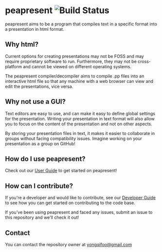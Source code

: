 # peapresent ![Build Status](https://travis-ci.com/yonggqiii/peapresent.svg?branch=master)
peapresent aims to be a program that compiles text in a specific format into a presentation in html format.

## Why html?
Current options for creating presentations may not be FOSS and may require proprietary software to run. Furthermore, they may not be cross-platform and cannot be viewed on different operating systems.

The peapresent compiler/decompiler aims to compile .pp files into an interactive html file so that any machine with a web browser can view and edit the presentations, vice versa.

## Why not use a GUI?
Text editors are easy to use, and can make it easy to define global settings for the presentation. Writing your presentation in text format will also allow you to focus on the content of the presentation and not on other aspects.

By storing your presentation files in text, it makes it easier to collaborate in groups without facing compatibility issues. Imagine working on your presentation as a group on GitHub!

## How do I use peapresent?
Check out our [User Guide](docs/UserGuide.md) to get started on peapresent!

## How can I contribute?
If you're a developer and would like to contribute, see our [Developer Guide](docs/DeveloperGuide.md) to see how you can get started on contributing to the code base.

If you've been using peapresent and faced any issues, submit an issue to this repository and we'll check it out!

## Contact
You can contact the repository owner at yongqifoo@gmail.com
